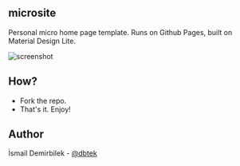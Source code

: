 microsite
---------
Personal micro home page template. Runs on Github Pages, built on Material Design Lite.

![screenshot](screenshots/ss-microsite.png)

## How?
- Fork the repo.
- That's it. Enjoy!

## Author
İsmail Demirbilek - [@dbtek](https://twitter.com/dbtek)